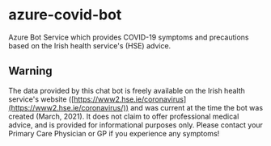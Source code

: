 # azure-covid-bot
Azure Bot Service which provides COVID-19 symptoms and precautions based on the Irish health service's (HSE) advice.

## Warning

The data provided by this chat bot is freely available on the Irish health service's website ([https://www2.hse.ie/coronavirus](https://www2.hse.ie/coronavirus/)) and was current at the time the bot was created (March, 2021). It does not claim to offer professional medical advice, and is provided for informational purposes only. Please contact your Primary Care Physician or GP if you experience any symptoms!
